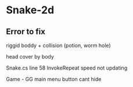 # Snake-2d

## Error to fix
riggid boddy + collision (potion, worm hole)

head cover by body

Snake.cs line 58 InvokeRepeat speed not updating

Game - GG main menu button cant hide